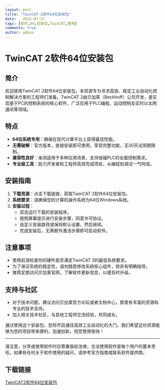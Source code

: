 ```yaml
---
layout: post
title: "TwinCAT 2软件64位安装包"
date:   2022-07-27
tags: [软件,64,安装包,TwinCAT,使用]
comments: true
author: admin
---
```

# TwinCAT 2软件64位安装包

## 简介

欢迎使用TwinCAT 2软件64位安装包。本资源专为寻求高效、稳定工业自动化控制解决方案的工程师们准备。TwinCAT 2由贝加莱（Beckhoff）公司开发，是实现基于PC的控制系统的核心软件，广泛应用于PLC编程、运动控制及实时以太网通讯等领域。

## 特点

- **64位系统专用**：确保在现代计算平台上获得最佳性能。
- **无需破解**：官方版本，直接安装即可使用，享受完整功能，无30天试用期限制。
- **兼容性良好**：亲测适用于多种应用场景，支持倍福PLC的全面控制需求。
- **专业级工具**：助力开发者和工程师高效完成项目，从编程到调试一气呵成。

## 安装指南

1. **下载资源**：点击下载链接，获取TwinCAT 2软件64位安装包。
2. **系统要求**：请确保您的计算机操作系统为64位Windows系统。
3. **安装过程**：
   - 双击运行下载的安装程序。
   - 按照屏幕提示进行安装步骤，同意许可协议。
   - 自定义安装路径或保持默认设置，然后继续。
   - 完成安装后，无需额外激活步骤即可启动软件。

## 注意事项

- 使用前请检查你的硬件是否满足TwinCAT 2的最低系统要求。
- 为了保证系统的稳定性，请勿随意修改系统核心组件，除非有明确指导。
- 推荐定期访问贝加莱官网，了解软件更新信息，以便及时升级。

## 支持与社区

- 对于技术问题，建议访问贝加莱官方论坛或者文档中心，那里有丰富的资源和专业的技术支持。
- 加入相关技术社区，与其他工程师交流经验，共同成长。

通过使用这个安装包，您将开启通往高效工业自动化的大门。我们希望这份资源能够为您的项目带来便利，加速创新。祝您使用愉快！

---

请注意，分享或使用软件时应尊重版权法律，合法使用软件是每个用户的基本责任。如果有任何关于软件使用的疑问，请参考官方指南或联系软件提供商。

## 下载链接

[TwinCAT2软件64位安装包](https://pan.quark.cn/s/21526c8cdb85)